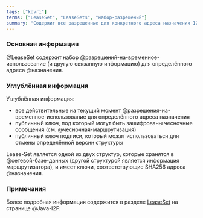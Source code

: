 ```yaml
---
tags: ["kovri"]
terms: ["LeaseSet", "LeaseSets", "набор-разрешений"]
summary: "Содержит все разрешенные для конкретного адреса назначения I2P"
---
```


### Основная информация

@LeaseSet содержит набор @разрешений-на-временное-использование (и другую связанную информацию) для определённого адреса @назначения.

### Углублённая информация

Углублённая информация:

- все действительные на текущий момент @разрешения-на-временное-использование для определённого адреса назначения
- публичный ключ, под который могут быть зашифрованы чесночные сообщения (см. @чесночная-маршрутизация)
- публичный ключ подписи, который может использоваться для отмены определённой версии структуры

Lease-Set является одной из двух структур, которые хранятся в @сетевой-базе-данных (другой структурой является информация маршрутизатора), и имеет ключи, соответствующие SHA256 адреса @назначения.

### Примечания

Более подробная информация содержится в разделе [LeaseSet](https://geti2p.net/en/docs/how/network-database#leaseSet) на странице @Java-I2P.
